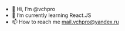 - 👋 Hi, I’m @vchpro<!-- - 👀 I’m interested in IT -->
- 🌱 I’m currently learning React.JS
- 📫 How to reach me mail.vchpro@yandex.ru
